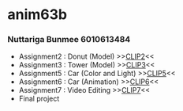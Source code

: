 # anim63b
### Nuttariga Bunmee 6010613484
* Assignment2 : Donut (Model)
\>\>[CLIP2](https://youtu.be/g3hDptRjdLw)\<\<
* Assignment3 : Tower (Model)
\>\>[CLIP3](https://youtu.be/PDisvG6kGm4)\<\<
* Assignment5 : Car (Color and Light)
\>\>[CLIP5](https://youtu.be/8R2JLEaM_48)\<\<
* Assignment6 : Car (Animation)
\>\>[CLIP6](https://youtu.be/KUvtpX7cgGc)\<\<
* Assignment7 : Video Editing
\>\>[CLIP7](https://youtu.be/lQn8womJ68o)\<\<
* Final project
